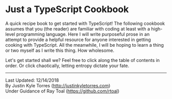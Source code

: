 # Just a TypeScript Cookbook
A quick recipe book to get started with TypeScript! The following cookbook assumes that you (the reader) are familiar with coding at least with a high-level programming language. Here I will write purposeful prose in an attempt to provide a helpful resource for anyone interested in getting cooking with TypeScript.  All the meanwhile, I will be hoping to learn a thing or two myself as I write this thing. How wholesome.

Let's get started shall we? Feel free to click along the table of contents in order. Or click chaotically, letting entropy dictate your fate.


***
Last Updated: 12/14/2018  
By Justin Kyle Torres (http://justinkyletorres.com)     
Under Guidance of Ray Toal (https://github.com/rtoal)
